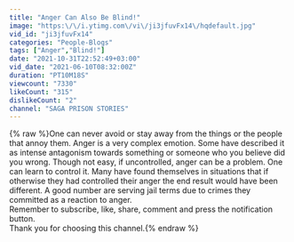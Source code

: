 ```yaml
---
title: "Anger Can Also Be Blind!"
image: "https:\/\/i.ytimg.com\/vi\/ji3jfuvFx14\/hqdefault.jpg"
vid_id: "ji3jfuvFx14"
categories: "People-Blogs"
tags: ["Anger","Blind!"]
date: "2021-10-31T22:52:49+03:00"
vid_date: "2021-06-10T08:32:00Z"
duration: "PT10M18S"
viewcount: "7330"
likeCount: "315"
dislikeCount: "2"
channel: "SAGA PRISON STORIES"
---
```

{% raw %}One can never avoid or stay away from the things or the people that annoy them. Anger is a very complex emotion.  Some have described it as intense antagonism towards something or someone who you believe did you wrong. Though not easy, if uncontrolled, anger can be a problem. One can learn to control it. Many have found themselves in situations that if otherwise they had controlled their anger the end result would have been different. A good number are serving jail terms due to crimes they committed as a reaction to anger.<br />Remember to subscribe, like, share, comment and press the notification button.<br />Thank you for choosing this channel.{% endraw %}
